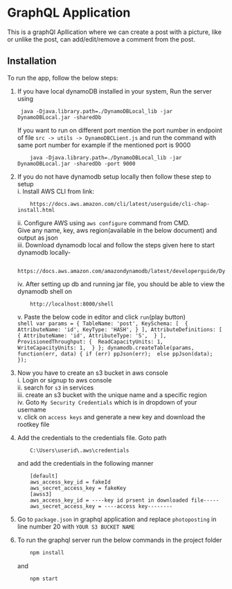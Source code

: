 # GraphQL Application

This is a graphQl Apllication where we can create a post with a picture, like or unlike the post, can add/edit/remove a comment from the post.

## Installation

To run the app, follow the below steps:

1. If you have local dynamoDB installed in your system, Run the server using
    ```shell
     java -Djava.library.path=./DynamoDBLocal_lib -jar DynamoDBLocal.jar -sharedDb
    ```
    If you want to run on different port mention the port number in endpoint of file
        `src -> utils -> DynamoDBCLient.js`
    and run the command with same port number for example if the mentioned port is 9000
    ```shell
        java -Djava.library.path=./DynamoDBLocal_lib -jar DynamoDBLocal.jar -sharedDb -port 9000
    ```
2. If you do not have dynamodb setup locally then follow these step to setup<br/>
    i. Install AWS CLI from link: 
    ```shell
        https://docs.aws.amazon.com/cli/latest/userguide/cli-chap-install.html
    ```
    ii. Configure AWS using `aws configure` command from CMD. <br/>Give any name, key, aws region(available in the below document) and output as json<br/>
    iii. Download dynamodb local and follow the steps given here to start dynamodb locally-<br/>
    ```shell
        https://docs.aws.amazon.com/amazondynamodb/latest/developerguide/DynamoDBLocal.DownloadingAndRunning.html
    ```
    iv. After setting up db and running jar file, you should be able to view the dynamodb shell on
    ```shell
        http://localhost:8000/shell
    ```
    v. Paste the below code in editor and click `run`(play button)<br/>
        ```shell
            var params = {
            TableName: 'post',
            KeySchema: [ 
                { 
                    AttributeName: 'id',
                    KeyType: 'HASH',
                }
            ],
            AttributeDefinitions: [ 
                {
                    AttributeName: 'id',
                    AttributeType: 'S', 
                }
            ],
            ProvisionedThroughput: { 
                ReadCapacityUnits: 1, 
                WriteCapacityUnits: 1, 
            }
            };
            dynamodb.createTable(params, function(err, data) {
                if (err) ppJson(err); 
                else ppJson(data); 
            });
        ```

3. Now you have to create an s3 bucket in aws console<br/>
    i.   Login or signup to aws console<br/>
    ii.  search for  `s3` in services<br/>
    iii. create an s3 bucket with the unique name and a specific region<br/>
    iv.  Goto `My Security Credentials` which is in dropdown of your username<br/>
    v.   click on `access keys` and generate a new key and download the rootkey file
4. Add the credentials to the credentials file. Goto path
    ```shell
        C:\Users\userid\.aws\credentials
    ```
    and add the credentials in the following manner
    ```shell
        [default]
        aws_access_key_id = fakeId
        aws_secret_access_key = fakeKey
        [awss3]
        aws_access_key_id = ----key id prsent in downloaded file-----
        aws_secret_access_key = ----access key--------
    ```
5. Go to `package.json` in graphql application and replace ``photoposting`` in line number 20 with `YOUR S3 BUCKET NAME`
4. To run the graphql server run the below commands in the project folder
    ```bash
        npm install
    ```

    and 

    ```bash
        npm start
    ```